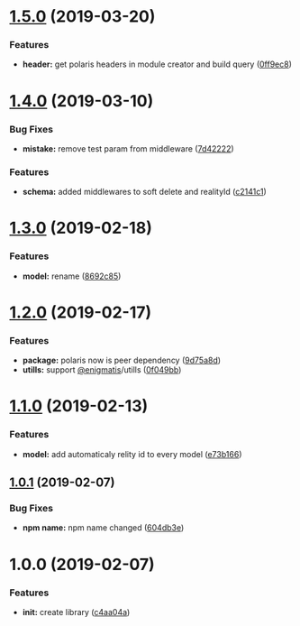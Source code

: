 # [1.5.0](https://github.com/Enigmatis/mongo-driver/compare/v1.4.0...v1.5.0) (2019-03-20)


### Features

* **header:** get polaris headers in module creator and build query ([0ff9ec8](https://github.com/Enigmatis/mongo-driver/commit/0ff9ec8))

# [1.4.0](https://github.com/Enigmatis/mongo-driver/compare/v1.3.0...v1.4.0) (2019-03-10)


### Bug Fixes

* **mistake:** remove test param from middleware ([7d42222](https://github.com/Enigmatis/mongo-driver/commit/7d42222))


### Features

* **schema:** added  middlewares to soft delete and realityId ([c2141c1](https://github.com/Enigmatis/mongo-driver/commit/c2141c1))

# [1.3.0](https://github.com/Enigmatis/mongo-driver/compare/v1.2.0...v1.3.0) (2019-02-18)


### Features

* **model:** rename ([8692c85](https://github.com/Enigmatis/mongo-driver/commit/8692c85))

# [1.2.0](https://github.com/Enigmatis/mongo-driver/compare/v1.1.0...v1.2.0) (2019-02-17)


### Features

* **package:** polaris now is peer dependency ([9d75a8d](https://github.com/Enigmatis/mongo-driver/commit/9d75a8d))
* **utills:** support [@enigmatis](https://github.com/enigmatis)/utills ([0f049bb](https://github.com/Enigmatis/mongo-driver/commit/0f049bb))

# [1.1.0](https://github.com/Enigmatis/mongo-driver/compare/v1.0.1...v1.1.0) (2019-02-13)


### Features

* **model:** add automaticaly relity id to every model ([e73b166](https://github.com/Enigmatis/mongo-driver/commit/e73b166))

## [1.0.1](https://github.com/Enigmatis/mongo-driver/compare/v1.0.0...v1.0.1) (2019-02-07)


### Bug Fixes

* **npm name:** npm name changed ([604db3e](https://github.com/Enigmatis/mongo-driver/commit/604db3e))

# 1.0.0 (2019-02-07)


### Features

* **init:** create library ([c4aa04a](https://github.com/Enigmatis/mongo-driver/commit/c4aa04a))
